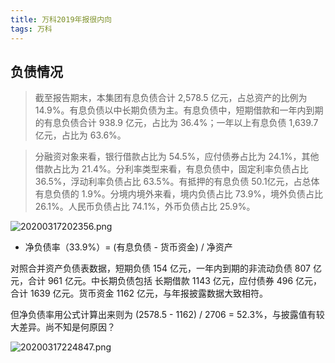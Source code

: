 ```yaml
---
title: 万科2019年报很内向
tags: 万科
---
```


## 负债情况

> 截至报告期末，本集团有息负债合计 2,578.5 亿元，占总资产的比例为 14.9%。有息负债以中长期负债为主。有息负债中，短期借款和一年内到期的有息负债合计 938.9 亿元，占比为 36.4%；一年以上有息负债 1,639.7亿元，占比为 63.6%。

> 分融资对象来看，银行借款占比为 54.5%，应付债券占比为 24.1%，其他借款占比为 21.4%。分利率类型来看，有息负债中，固定利率负债占比 36.5%，浮动利率负债占比 63.5%。有抵押的有息负债 50.1亿元，占总体有息负债的 1.9%。分境内境外来看，境内负债占比 73.9%，境外负债占比 26.1%。人民币负债占比 74.1%，外币负债占比 25.9%。

![20200317202356.png](https://netimages.oss-cn-beijing.aliyuncs.com/20200317202356.png)

- 净负债率（33.9%）= (有息负债 - 货币资金) / 净资产

对照合并资产负债表数据，短期负债 154 亿元，一年内到期的非流动负债 807 亿元，合计 961 亿元。中长期负债包括 长期借款 1143 亿元，应付债券 496 亿元，合计 1639 亿元。货币资金 1162 亿元，与年报披露数据大致相符。

但净负债率用公式计算出来则为 (2578.5 - 1162) / 2706 = 52.3%，与披露值有较大差异。尚不知是何原因？

![20200317224847.png](https://netimages.oss-cn-beijing.aliyuncs.com/20200317224847.png)
